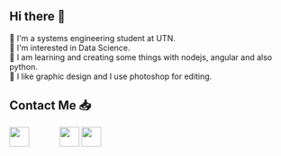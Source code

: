 ## Hi there 👋


:large_blue_diamond: I'm a systems engineering student at UTN.   
:large_blue_diamond: I'm interested in Data Science.   
:large_blue_diamond: I am learning and creating some things with nodejs, angular and also python.   
:large_blue_diamond: I like graphic design and I use photoshop for editing. 

## Contact Me :inbox_tray: 

<a href="https://twitter.com/nicofierro1" target="_blank"  style="margin-right:50px;"><img src="https://cdn-icons-png.flaticon.com/512/145/145812.png" width="35"></a> 
<a href="https://www.instagram.com/_nicolasfierro/?hl=es" target="_blank"><img src="https://cdn-icons-png.flaticon.com/512/2111/2111463.png" width="35" style=""></a>
<a href="mailto:nicofierro1@gmail.com" target="_blank"  style="margin-right:50px;"><img src="https://cdn-icons-png.flaticon.com/512/888/888853.png" width="35"></a> 


    
